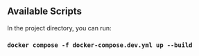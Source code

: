 ## Available Scripts

In the project directory, you can run:

### `docker compose -f docker-compose.dev.yml up --build`

